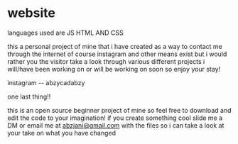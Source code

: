 # website
languages used are JS  HTML AND CSS

this a personal project of mine that i have created as a way to contact me through the internet 
of course instagram and other means exist but i would rather you the visitor take a look through various different projects i will/have been working on 
or will be working on soon so enjoy your stay!

instagram -- abzycadabzy

one last thing!!

this is an open source beginner project of mine so feel free to download and edit the code to your imagination! 
if you create something cool slide me a DM or email me at abzjani@gmail.com with the files so i can take a look at your take on what you have changed 
